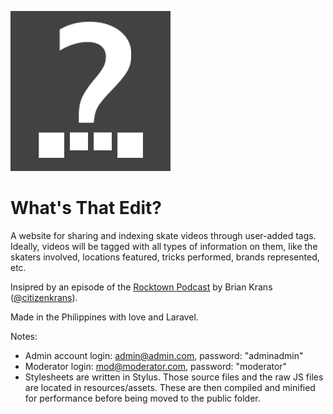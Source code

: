 ![Logo](https://raw.githubusercontent.com/salvadornico/bladeEditIndex/master/public/images/logo-grey.png)
# What's That Edit?

A website for sharing and indexing skate videos through user-added tags. Ideally, videos will be tagged with all types of information on them, like the skaters involved, locations featured, tricks performed, brands represented, etc.

Insipred by an episode of the [Rocktown Podcast](http://bladeordie.com/) by Brian Krans ([@citizenkrans](https://twitter.com/citizenkrans)).
 
Made in the Philippines with love and Laravel.

Notes:
- Admin account login: admin@admin.com, password: "adminadmin"
- Moderator login: mod@moderator.com, password: "moderator"
- Stylesheets are written in Stylus. Those source files and the raw JS files are located in resources/assets. These are then compiled and minified for performance before being moved to the public folder.